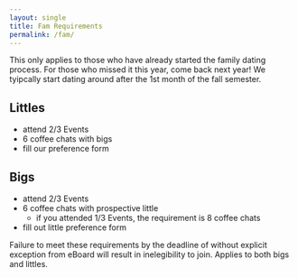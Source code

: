 ```yaml
---
layout: single
title: Fam Requirements
permalink: /fam/
---
```

This only applies to those who have already started the family dating process. For those who missed it this year, come back next year! We tyipcally start dating around after the 1st month of the fall semester. 
## Littles
- attend 2/3 Events
- 6 coffee chats with bigs
- fill our preference form

## Bigs
- attend 2/3 Events
- 6 coffee chats with prospective little
    - if you attended 1/3 Events, the requirement is 8 coffee chats
- fill out little preference form

Failure to meet these requirements by the deadline of without explicit exception from eBoard will result in inelegibility to join. Applies to both bigs and littles. 